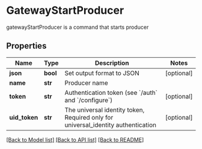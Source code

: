 # GatewayStartProducer

gatewayStartProducer is a command that starts producer
## Properties
Name | Type | Description | Notes
------------ | ------------- | ------------- | -------------
**json** | **bool** | Set output format to JSON | [optional] 
**name** | **str** | Producer name | 
**token** | **str** | Authentication token (see &#x60;/auth&#x60; and &#x60;/configure&#x60;) | [optional] 
**uid_token** | **str** | The universal identity token, Required only for universal_identity authentication | [optional] 

[[Back to Model list]](../README.md#documentation-for-models) [[Back to API list]](../README.md#documentation-for-api-endpoints) [[Back to README]](../README.md)



